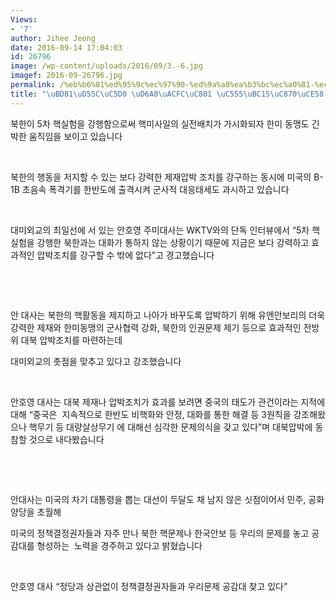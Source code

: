 ```yaml
---
Views:
- '7'
author: Jihee Jeong
date: 2016-09-14 17:04:03
id: 26796
image: /wp-content/uploads/2016/09/3.-6.jpg
imagef: 2016-09-26796.jpg
permalink: /%eb%b6%81%ed%95%9c%ec%97%90-%ed%9a%a8%ea%b3%bc%ec%a0%81-%ec%95%95%eb%b0%95%ec%a1%b0%ec%b9%98-%ea%b0%95%ea%b5%ac/
title: "\uBD81\uD55C\uC5D0 \uD6A8\uACFC\uC801 \uC555\uBC15\uC870\uCE58 \uAC15\uAD6C"
---
```


북한이 5차 핵실험을 강행함으로써 핵미사일의 실전배치가 가시화되자 한미 동맹도 긴박한 움직임을 보이고 있습니다

&nbsp;

북한의 행동을 저지할 수 있는 보다 강력한 제재압박 조치를 강구하는 동시에 미국의 B-1B 초음속 폭격기를 한반도에 출격시켜 군사적 대응태세도 과시하고 있습니다

&nbsp;

대미외교의 최일선에 서 있는 안호영 주미대사는 WKTV와의 단독 인터뷰에서 “5차 핵실험을 강행한 북한과는 대화가 통하지 않는 상황이기 때문에 지금은 보다 강력하고 효과적인 압박조치를 강구할 수 밖에 없다”고 경고했습니다

&nbsp;

&nbsp;

안 대사는 북한의 핵활동을 제지하고 나아가 바꾸도록 압박하기 위해 유엔안보리의 더욱 강력한 제재와 한미동맹의 군사협력 강화, 북한의 인권문제 제기 등으로 효과적인 전방위 대북 압박조치를 마련하는데

대미외교의 촛점을 맞추고 있다고 강조했습니다

&nbsp;

안호영 대사는 대북 제재나 압박조치가 효과를 보려면 중국의 태도가 관건이라는 지적에 대해 “중국은  지속적으로 한반도 비핵화와 안정, 대화를 통한 해결 등 3원칙을 강조해왔으나 핵무기 등 대량살상무기 에 대해선 심각한 문제의식을 갖고 있다”며 대북압박에 동참할 것으로 내다봤습니다

&nbsp;

&nbsp;

안대사는 미국의 차기 대통령을 뽑는 대선이 두달도 채 남지 않은 싯점이어서 민주, 공화 양당을 초월해

미국의 정책결정권자들과 자주 만나 북한 핵문제나 한국안보 등 우리의 문제를 놓고 공감대를 형성하는  노력을 경주하고 있다고 밝혔습니다

&nbsp;

안호영 대사 “정당과 상관없이 정책결정권자들과 우리문제 공감대 찾고 있다”